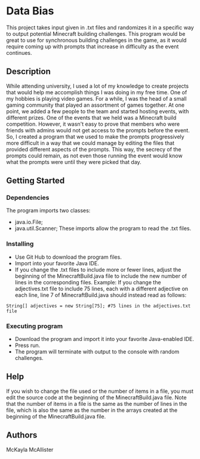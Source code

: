 # Data Bias

This project takes input given in .txt files and randomizes it in a specific way to output potential Minecraft building challenges. This program would be great to use for synchronous building challenges in the game, as it would require coming up with prompts that increase in difficulty as the event continues.

## Description

While attending university, I used a lot of my knowledge to create projects that would help me accomplish things I was doing in my free time. One of my hobbies is playing video games. For a while, I was the head of a small gaming community that played an assortment of games together. At one point, we added a few people to the team and started hosting events, with different prizes. One of the events that we held was a Minecraft build competition. However, it wasn't easy to prove that members who were friends with admins would not get access to the prompts before the event. So, I created a program that we used to make the prompts progressively more difficult in a way that we could manage by editing the files that provided different aspects of the prompts. This way, the secrecy of the prompts could remain, as not even those running the event would know what the prompts were until they were picked that day. 

## Getting Started

### Dependencies
The program imports two classes:
* java.io.File;
* java.util.Scanner;
These imports allow the program to read the .txt files.

### Installing

* Use Git Hub to download the program files.
* Import into your favorite Java IDE.
* If you change the .txt files to include more or fewer lines, adjust the beginning of the MinecraftBuild.java file to include the new number of lines in the corresponding files.
Example:
If you change the adjectives.txt file to include 75 lines, each with a different adjective on each line, line 7 of MinecraftBuild.java should instead read as follows:
```
String[] adjectives = new String[75]; #75 lines in the adjectives.txt file
```

### Executing program

* Download the program and import it into your favorite Java-enabled IDE.
* Press run.
* The program will terminate with output to the console with random challenges.

## Help
If you wish to change the file used or the number of items in a file, you must edit the source code at the beginning of the MinecraftBuild.java file. Note that the number of items in a file is the same as the number of lines in the file, which is also the same as the number in the arrays created at the beginning of the MinecraftBuild.java file.

## Authors
McKayla McAllister
